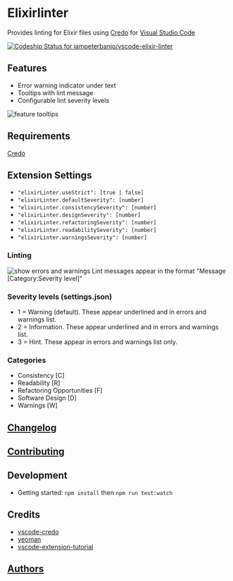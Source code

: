 # Elixirlinter

Provides linting for Elixir files using [Credo](https://github.com/rrrene/credo) for [Visual Studio Code](https://code.visualstudio.com/)

[ ![Codeship Status for iampeterbanjo/vscode-elixir-linter](https://app.codeship.com/projects/cb7e5c40-05b9-0135-edfd-52b395dcacd9/status?branch=master)](https://app.codeship.com/projects/213602)

## Features

* Error warning indicator under text
* Tooltips with lint message
* Configurable lint severity levels

![feature tooltips](https://github.com/iampeterbanjo/vscode-elixir-linter/raw/master/images/elixirlinter-lint-tooltip.png)

## Requirements

[Credo](https://github.com/rrrene/credo)

## Extension Settings

- `"elixirLinter.useStrict": [true | false]`
- `"elixirLinter.defaultSeverity": [number]`
- `"elixirLinter.consistencySeverity": [number]`
- `"elixirLinter.designSeverity": [number]`
- `"elixirLinter.refactoringSeverity": [number]`
- `"elixirLinter.readabilitySeverity": [number]`
- `"elixirLinter.warningsSeverity": [number]`

### Linting
![show errors and warnings](https://github.com/iampeterbanjo/vscode-elixir-linter/raw/master/images/elixirlinter-show-errors-warnings-list.png)
Lint messages appear in the format "Message [Category:Severity level]"

### Severity levels (settings.json)
* 1 = Warning (default). These appear underlined and in errors and warnings list.
* 2 = Information. These appear underlined and in errors and warnings list.
* 3 = Hint. These appear in errors and warnings list only.

### Categories
* Consistency [C]
* Readability [R]
* Refactoring Opportunities [F]
* Software Design [D]
* Warnings [W]

## [Changelog](https://github.com/iampeterbanjo/vscode-elixir-linter/blob/master/CHANGELOG.md)

## [Contributing](https://github.com/iampeterbanjo/vscode-elixir-linter/blob/master/CONTRIBUTING.md)

## Development

* Getting started: `npm install` then `npm run test:watch`

## Credits

* [vscode-credo](https://github.com/joshjg/vscode-credo)
* [yeoman](http://yeoman.io/)
* [vscode-extension-tutorial](https://github.com/hoovercj/vscode-extension-tutorial)

## [Authors](https://github.com/iampeterbanjo/vscode-elixir-linter/blob/master/AUTHORS.md)

